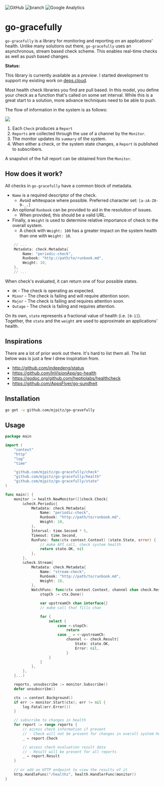 ![GitHub](https://img.shields.io/github/license/mjpitz/go-gracefully.svg)
![branch](https://github.com/mjpitz/go-gracefully/workflows/branch/badge.svg?branch=main)
![Google Analytics](https://www.google-analytics.com/collect?v=1&tid=UA-172921913-1&cid=555&t=pageview&ec=repo&ea=open&dp=go-gracefully&dt=go-gracefully)

# go-gracefully

`go-gracefully` is a library for monitoring and reporting on an applications' health.
Unlike many solutions out there, `go-gracefully` uses an asynchronous, stream based check scheme.
This enables real-time checks as well as push based changes.

**Status:**

This library is currently available as a _preview_.
I started development to support my existing work on [deps.cloud](http://github.com/depscloud).

Most health check libraries you find are pull based.
In this model, you define your check as a function that's called on some set interval.
While this is a great start to a solution, more advance techniques need to be able to push.

The flow of information in the system is as follows:

[![](https://mermaid.ink/img/eyJjb2RlIjoiZ3JhcGggTFJcbiAgQVtQZXJpb2RpY0NoZWNrXSAtLT58UmVwb3J0fCBDaChDaGFubmVsKVxuICBCW1N0cmVhbUNoZWNrXSAtLT58UmVwb3J0fCBDaFxuICBDW1N0cmVhbUNoZWNrXSAtLT58UmVwb3J0fCBDaFxuXHRDaCAtLT4gTVtNb25pdG9yXVxuICBNIC0tPnxSZXBvcnR8IFNbU3Vic2NyaWJlcnNdXG4gIE0gLS0tfG1haW50YWluc3wgc3VtbWFyeSIsIm1lcm1haWQiOnsidGhlbWUiOiJkZWZhdWx0In0sInVwZGF0ZUVkaXRvciI6ZmFsc2V9)](https://mermaid-js.github.io/mermaid-live-editor/#/edit/eyJjb2RlIjoiZ3JhcGggTFJcbiAgQVtQZXJpb2RpY0NoZWNrXSAtLT58UmVwb3J0fCBDaChDaGFubmVsKVxuICBCW1N0cmVhbUNoZWNrXSAtLT58UmVwb3J0fCBDaFxuICBDW1N0cmVhbUNoZWNrXSAtLT58UmVwb3J0fCBDaFxuXHRDaCAtLT4gTVtNb25pdG9yXVxuICBNIC0tPnxSZXBvcnR8IFNbU3Vic2NyaWJlcnNdXG4gIE0gLS0tfG1haW50YWluc3wgc3VtbWFyeSIsIm1lcm1haWQiOnsidGhlbWUiOiJkZWZhdWx0In0sInVwZGF0ZUVkaXRvciI6ZmFsc2V9)

1. Each `Check` produces a `Report`
2. `Reports` are collected through the use of a channel by the `Monitor`.
3. The monitor updates its `summary` of the system.
4. When either a check, or the system state changes, a `Report` is published to subscribers.

A snapshot of the full report can be obtained from the `Monitor`.

## How does it work?

All checks in `go-gracefully` have a common block of metadata.

* `Name` is a required descriptor of the check.
  * Avoid whitespace where possible. Preferred character set: `[a-zA-Z0-9-_.]`
* An optional `Runbook` can be provided to aid in the resolution of issues.
  * When provided, this should be a valid URL.
* Finally, a `Weight` is used to determine relative importance of check to the overall system.
  * A check with `Weight: 100` has a greater impact on the system health than one with `Weight: 10`. 

```go
    // ...
    Metadata: check.Metadata{
        Name: "periodic-check",
        Runbook: "http://path/to/runbook.md",
        Weight: 10,
    },
    // ...
```

When check's evaluated, it can return one of four possible states.

* `OK` - The check is operating as expected.
* `Minor` - The check is failing and will require attention soon.
* `Major` - The check is failing and requires attention soon.
* `Outage` - The check is failing and requires attention.

On its own, `state` represents a fractional value of health (i.e. `[0-1]`).
Together, the `state` and the `weight` are used to approximate an applications' health.  

## Inspirations

There are a lot of prior work out there.
It's hard to list them all.
The list below was is just a few I drew inspiration from. 

* http://github.com/indeedeng/status
* https://github.com/InVisionApp/go-health
* https://godoc.org/github.com/heptiolabs/healthcheck
* https://github.com/AppsFlyer/go-sundheit

## Installation

```bash
go get -u github.com/mjpitz/go-gravefully
```

## Usage

```go
package main

import (
    "context"
    "http"
    "log"
    "time"

    "github.com/mjpitz/go-gracefully/check"
    "github.com/mjpitz/go-gracefully/health"
    "github.com/mjpitz/go-gracefully/state"
)

func main() {
    monitor := health.NewMonitor([]check.Check{
        &check.Periodic{
            Metadata: check.Metadata{
                Name: "periodic-check",
                Runbook: "http://path/to/runbook.md",
                Weight: 10,
            },
            Interval: time.Second * 5,
            Timeout: time.Second,
            RunFunc: func(ctx context.Context) (state.State, error) {
                // make API call, check system health
                return state.OK, nil
            },
        },
        &check.Stream{
            Metadata: check.Metadata{
                Name: "stream-check",
                Runbook: "http://path/to/runbook.md",
                Weight: 10,
            },
            WatchFunc: func(ctx context.Context, channel chan check.Result) {
                stopCh := ctx.Done()

                var upstreamCh chan interface{}
                // make call that fills chan

                for {
                    select {
                        case <-stopCh:
                            return
                        case _ = <-upstreamCh:
                            channel <- check.Result{
                                State: state.OK,
                                Error: nil,
                            }
                    }
                }
            },
        },
    }...)

    reports, unsubscribe := monitor.Subscribe()
    defer unsubscribe()

    ctx := context.Background()
    if err := monitor.Start(ctx); err != nil {
        log.Fatal(err.Error())
    }

    // subscribe to changes in health
    for report := range reports {
        // access check information if present
        // - Check will not be present for changes in overall system health
        _ = report.Check

        // access check evaluation result data
        // - Result will be present for all reports
        _ = report.Result
    }
    
    // or add an HTTP endpoint to view the results of it
    http.HandleFunc("/healthz", health.HandlerFunc(monitor))
}
```
